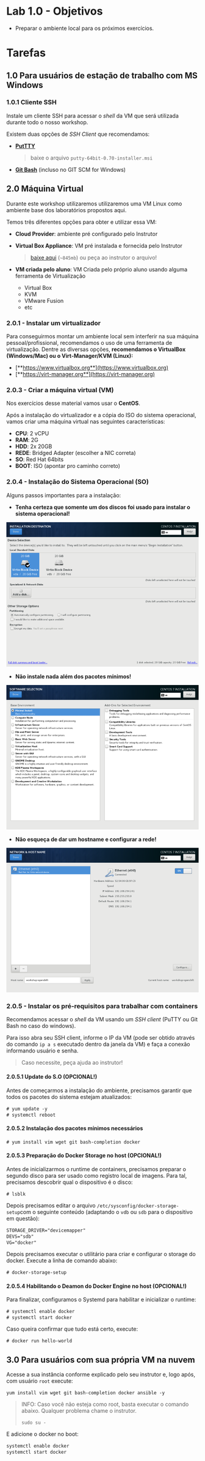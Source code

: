# Lab 1.0 - Objetivos

* Preparar o ambiente local para os próximos exercícios.

# Tarefas

## 1.0 Para usuários de estação de trabalho com MS Windows

### 1.0.1 Cliente SSH

Instale um cliente SSH para acessar o _shell_ da VM que será utilizada durante todo o nosso workshop.

Existem duas opções de _SSH Client_ que recomendamos:

* [**PutTTY**](https://www.chiark.greenend.org.uk/~sgtatham/putty/latest.html)

  > baixe o arquivo `putty-64bit-0.70-installer.msi`

* [**Git Bash**](https://git-scm.com/download/win) \(incluso no GIT SCM for Windows\)

## 2.0 Máquina Virtual

Durante este workshop utilizaremos utilizaremos uma VM Linux como ambiente base dos laboratórios propostos aqui.

Temos três diferentes opções para obter e utilizar essa VM:

* **Cloud Provider**: ambiente pré configurado pelo Instrutor
* **Virtual Box Appliance**: VM pré instalada e fornecida pelo Instrutor

  > [baixe aqui](https://drive.google.com/open?id=16CHefCCaXL9wfhsx6C7jgH11ODO5mFdP) \(`~845mb`\) ou peça ao instrutor o arquivo!

* **VM criada pelo aluno**: VM Criada pelo próprio aluno usando alguma ferramenta de Virtualização

  * Virtual Box
  * KVM
  * VMware Fusion
  * etc

### 2.0.1 - Instalar um virtualizador

Para conseguirmos montar um ambiente local sem interferir na sua máquina pessoal/profissional, recomendamos o uso de uma ferramenta de virtualização. Dentre as diversas opções, **recomendamos o VirtualBox \(Windows/Mac\) ou o Virt-Manager/KVM \(Linux\):**

* [**https://www.virtualbox.org**](https://www.virtualbox.org)
* [**https://virt-manager.org**](https://virt-manager.org)

### 2.0.3 - Criar a máquina virtual \(VM\)

Nos exercícios desse material vamos usar o **CentOS**.

Após a instalação do virtualizador e a cópia do ISO do sistema operacional, vamos criar uma máquina virtual nas seguintes características:

* **CPU**: 2 vCPU
* **RAM**: 2G
* **HDD**: 2x 20GB
* **REDE**: Bridged Adapter \(escolher a NIC correta\)
* **SO**: Red Hat 64bits
* **BOOT**: ISO \(apontar pro caminho correto\)

### 2.0.4 - Instalação do Sistema Operacional \(SO\)

Alguns passos importantes para a instalação:

* **Tenha certeza que somente um dos discos foi usado para instalar o sistema operacional!**

![](/parte1/extras/centos-install-disks.png)

* **Não instale nada além dos pacotes mínimos!**

![](/parte1/extras/centos-install-packages.png)

* **Não esqueça de dar um hostname e configurar a rede!**

![](/parte1/extras/centos-install-networking.png)

### 2.0.5 - Instalar os pré-requisitos para trabalhar com containers

Recomendamos acessar o _shell_ da VM usando um _SSH client_ \(PuTTY ou Git Bash no caso do windows\).

Para isso abra seu SSH client, informe o IP da VM \(pode ser obtido através do comando `ip a s` executado dentro da janela da VM\) e faça a conexão informando usuário e senha.

> Caso necessite, peça ajuda ao instrutor!

#### 2.0.5.1 Update do S.O \(OPCIONAL!\)

Antes de começarmos a instalação do ambiente, precisamos garantir que todos os pacotes do sistema estejam atualizados:

```
# yum update -y
# systemctl reboot
```

#### 2.0.5.2 Instalação dos pacotes mínimos necessários

```
# yum install vim wget git bash-completion docker
```

#### 2.0.5.3 Preparação do Docker Storage no host \(OPCIONAL!\)

Antes de inicializarmos o runtime de containers, precisamos preparar o segundo disco para ser usado como registro local de imagens. Para tal, precisamos descobrir qual o dispositivo é o disco:

```
# lsblk
```

Depois precisamos editar o arquivo `/etc/sysconfig/docker-storage-setup`com o seguinte conteúdo \(adaptando o `vdb` ou `sdb` para o dispositivo em questão\):

```
STORAGE_DRIVER="devicemapper"
DEVS="sdb"
VG="docker"
```

Depois precisamos executar o utilitário para criar e configurar o storage do docker. Execute a linha de comando abaixo:

```
# docker-storage-setup
```

#### 2.0.5.4 Habilitando o Deamon do Docker Engine no host \(OPCIONAL!\)

Para finalizar, configuramos o Systemd para habilitar e inicializar o runtime:

```
# systemctl enable docker
# systemctl start docker
```

Caso queira confirmar que tudo está certo, execute:

```
# docker run hello-world
```

## 3.0 Para usuários com sua própria VM na nuvem

Acesse a sua instância conforme explicado pelo seu instrutor e, logo após, com usuário `root` execute:

```
yum install vim wget git bash-completion docker ansible -y
```

> INFO: Caso você não esteja como root, basta executar o comando abaixo. Qualquer problema chame o instrutor.
>
> ```
> sudo su -
> ```

E adicione o docker no boot:

```
systemctl enable docker
systemctl start docker
```



